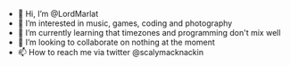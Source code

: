 - 👋 Hi, I’m @LordMarlat
- 👀 I’m interested in music, games, coding and photography
- 🌱 I’m currently learning that timezones and programming don't mix well
- 💞️ I’m looking to collaborate on nothing at the moment
- 📫 How to reach me via twitter @scalymacknackin

<!---
LordMarlat/LordMarlat is a ✨ special ✨ repository because its `README.md` (this file) appears on your GitHub profile.
You can click the Preview link to take a look at your changes.
--->
